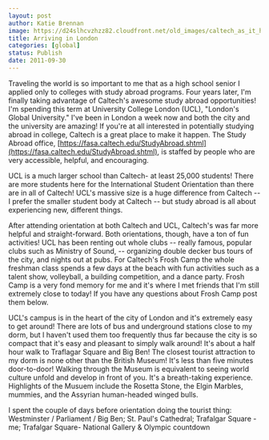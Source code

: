 ```yaml
---
layout: post
author: Katie Brennan
image: https://d24slhcvzhzz82.cloudfront.net/old_images/caltech_as_it_happens/6a0105349b8251970b014e8bca3a7d970d.jpg
title: Arriving in London 
categories: [global]
status: Publish
date: 2011-09-30
---
```


Traveling the world is so important to me that as a high school senior I applied only to colleges with study abroad programs. Four years later, I'm finally taking advantage of Caltech's awesome study abroad opportunities! I'm spending this term at University College London (UCL), "London's Global University." I've been in London a week now and both the city and the university are amazing! If you're at all interested in potentially studying abroad in college, Caltech is a great place to make it happen. The Study Abroad office, [https://fasa.caltech.edu/StudyAbroad.shtml](https://fasa.caltech.edu/StudyAbroad.shtml), is staffed by people who are very accessible, helpful, and encouraging.

UCL is a much larger school than Caltech- at least 25,000 students! There are more students here for the International Student Orientation than there are in all of Caltech! UCL's massive size is a huge difference from Caltech -- I prefer the smaller student body at Caltech -- but study abroad is all about experiencing new, different things.

After attending orientation at both Caltech and UCL, Caltech's was far more helpful and straight-forward. Both orientations, though, have a ton of fun activities! UCL has been renting out whole clubs -- really famous, popular clubs such as Ministry of Sound, -- organizing double decker bus tours of the city, and nights out at pubs. For Caltech's Frosh Camp the whole freshman class spends a few days at the beach with fun activities such as a talent show, volleyball, a building competition, and a dance party. Frosh Camp is a very fond memory for me and it's where I met friends that I'm still extremely close to today! If you have any questions about Frosh Camp post them below.

UCL's campus is in the heart of the city of London and it's extremely easy to get around! There are lots of bus and underground stations close to my dorm, but I haven't used them too frequently thus far because the city is so compact that it's easy and pleasant to simply walk around! It's about a half hour walk to Traflagar Square and Big Ben! The closest tourist attraction to my dorm is none other than the British Museum! It's less than five minutes door-to-door! Walking through the Museum is equivalent to seeing world culture unfold and develop in front of you. It's a breath-taking experience. Highlights of the Musuem include the Rosetta Stone, the Elgin Marbles, mummies, and the Assyrian human-headed winged bulls.

I spent the couple of days before orientation doing the tourist thing:
Westminster / Parliament / Big Ben; St. Paul's Cathedral; Trafalgar Square - me; Trafalgar Square- National Gallery &amp; Olympic countdown

